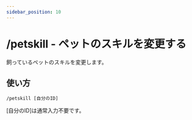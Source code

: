 ```yaml
---
sidebar_position: 10
---
```


# /petskill - ペットのスキルを変更する

飼っているペットのスキルを変更します。  

## 使い方

```/petskill [自分のID]```

[自分のID]は通常入力不要です。
